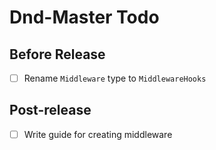 # Dnd-Master Todo

## Before Release

- [ ] Rename `Middleware` type to `MiddlewareHooks`

## Post-release

- [ ] Write guide for creating middleware
